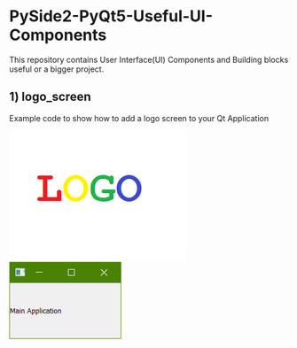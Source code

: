 # PySide2-PyQt5-Useful-UI-Components
This repository contains User Interface(UI) Components and Building blocks useful or a bigger project. 
## 1) logo_screen
Example code to show how to add a logo screen to your Qt Application

![LOGO Screenshot](logo_screen/Screenshot1.png) 
![APP Screenshot](logo_screen/Screenshot2.png)
